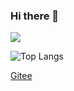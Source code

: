 ### Hi there 👋

<!--
**yuanqingx/yuanqingx** is a ✨ _special_ ✨ repository because its `README.md` (this file) appears on your GitHub profile.

Here are some ideas to get you started:

- 🔭 I’m currently working on ...
- 🌱 I’m currently learning ...
- 👯 I’m looking to collaborate on ...
- 🤔 I’m looking for help with ...
- 💬 Ask me about ...
- 📫 How to reach me: ...
- 😄 Pronouns: ...
- ⚡ Fun fact: ...
-->
<img src="https://github-readme-stats.vercel.app/api?username=jingwux&show_icons=true&theme=radical&title_color=00CCCC&text_color=fff&icon_color=00CCCC">

![Top Langs](https://github-readme-stats.vercel.app/api/top-langs/?username=jingwux&theme=radical&title_color=00CCCC&text_color=fff)


[Gitee](https://gitee.com/jingwua)
